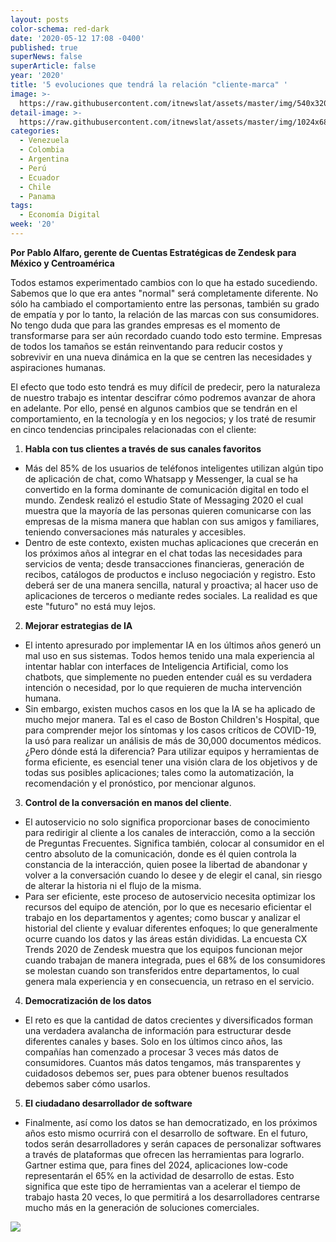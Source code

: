 ```yaml
---
layout: posts
color-schema: red-dark
date: '2020-05-12 17:08 -0400'
published: true
superNews: false
superArticle: false
year: '2020'
title: '5 evoluciones que tendrá la relación "cliente-marca" '
image: >-
  https://raw.githubusercontent.com/itnewslat/assets/master/img/540x320/Pablo-Alfaro-p.jpg
detail-image: >-
  https://raw.githubusercontent.com/itnewslat/assets/master/img/1024x680/Pablo-Alfaro-g.jpg
categories:
  - Venezuela
  - Colombia
  - Argentina
  - Perú
  - Ecuador
  - Chile
  - Panama
tags:
  - Economía Digital
week: '20'
---
```

 **Por Pablo Alfaro, gerente de Cuentas Estratégicas de Zendesk para México y Centroamérica**
 
Todos estamos experimentado cambios con lo que ha estado sucediendo. Sabemos que lo que era antes "normal" será completamente diferente. No sólo ha cambiado el comportamiento entre las personas, también su grado de empatía y por lo tanto, la relación de las marcas con sus consumidores. No tengo duda que para las grandes empresas es el momento de transformarse para ser aún recordado cuando todo esto termine. Empresas de todos los tamaños se están reinventando para reducir costos y sobrevivir en una nueva dinámica en la que se centren las necesidades y aspiraciones humanas. 

El efecto que todo esto tendrá es muy difícil de predecir, pero la naturaleza de nuestro trabajo es intentar descifrar cómo podremos avanzar de ahora en adelante. Por ello, pensé en algunos cambios que se tendrán en el comportamiento, en la tecnología y en los negocios; y los traté de resumir en cinco tendencias principales relacionadas con el cliente:

1. **Habla con tus clientes a través de sus canales favoritos** 
  - Más del 85% de los usuarios de teléfonos inteligentes utilizan algún tipo de aplicación de chat, como Whatsapp y Messenger, la cual se ha convertido en la forma dominante de comunicación digital en todo el mundo. Zendesk realizó el estudio State of Messaging 2020 el cual muestra que la mayoría de las personas quieren comunicarse con las empresas de la misma manera que hablan con sus amigos y familiares, teniendo conversaciones más naturales y accesibles. 
  - Dentro de este contexto, existen muchas aplicaciones que crecerán en los próximos años al integrar en el chat todas las necesidades para servicios de venta; desde transacciones financieras, generación de recibos, catálogos de productos e incluso negociación y registro. Esto deberá ser de una manera sencilla, natural y proactiva; al hacer uso de aplicaciones de terceros o mediante redes sociales. La realidad es que este "futuro" no está muy lejos.
 
2. **Mejorar estrategias de IA**
  - El intento apresurado por implementar IA en los últimos años generó un mal uso en sus sistemas. Todos hemos tenido una mala experiencia al intentar hablar con interfaces de Inteligencia Artificial, como los chatbots, que simplemente no pueden entender cuál es su verdadera intención o necesidad, por lo que requieren de mucha intervención humana. 
  - Sin embargo, existen muchos casos en los que la IA se ha aplicado de mucho mejor manera. Tal es el caso de Boston Children's Hospital, que para comprender mejor los síntomas y los casos críticos de COVID-19, la usó para realizar un análisis de más de 30,000 documentos médicos. ¿Pero dónde está la diferencia? Para utilizar equipos y herramientas de forma eficiente, es esencial tener una visión clara de los objetivos y de todas sus posibles aplicaciones; tales como la automatización, la recomendación y el pronóstico, por mencionar algunos.
 
3. **Control de la conversación en manos del cliente**. 
  - El autoservicio no solo significa proporcionar bases de conocimiento para redirigir al cliente a los canales de interacción, como a la sección de Preguntas Frecuentes. Significa también, colocar al consumidor en el centro absoluto de la comunicación, donde es él quien controla la constancia de la interacción, quien posee la libertad de abandonar y volver a la conversación cuando lo desee y de elegir el canal, sin riesgo de alterar la historia ni el flujo de la misma. 
  - Para ser eficiente, este proceso de autoservicio necesita optimizar los recursos del equipo de atención, por lo que es necesario eficientar el trabajo en los departamentos y agentes; como buscar y analizar el historial del cliente y evaluar diferentes enfoques; lo que generalmente ocurre cuando los datos y las áreas están divididas. La encuesta CX Trends 2020 de Zendesk muestra que los equipos funcionan mejor cuando trabajan de manera integrada, pues el 68% de los consumidores se molestan cuando son transferidos entre departamentos, lo cual genera mala experiencia y en consecuencia, un retraso en el servicio.

4. **Democratización de los datos**
  - El reto es que la cantidad de datos crecientes y diversificados forman una verdadera avalancha de información para estructurar desde diferentes canales y bases. Solo en los últimos cinco años, las compañías han comenzado a procesar 3 veces más datos de consumidores. Cuantos más datos tengamos, más transparentes y cuidadosos debemos ser, pues para obtener buenos resultados debemos saber cómo usarlos.

5. **El ciudadano desarrollador de software** 
  - Finalmente, así como los datos se han democratizado, en los próximos años esto mismo ocurrirá con el desarrollo de software. En el futuro, todos serán desarrolladores y serán capaces de personalizar softwares a través de plataformas que ofrecen las herramientas para lograrlo. Gartner estima que, para fines del 2024, aplicaciones low-code representarán el 65% en la actividad de desarrollo de estas. Esto significa que este tipo de herramientas van a acelerar el tiempo de trabajo hasta 20 veces, lo que permitirá a los desarrolladores centrarse mucho más en la generación de soluciones comerciales.

<img src="https://tracker.metricool.com/c3po.jpg?hash=56f88a41e39ab42c063cc51676587a04"/>
